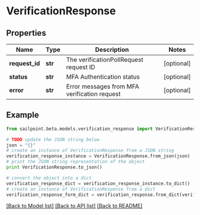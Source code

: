 # VerificationResponse


## Properties

Name | Type | Description | Notes
------------ | ------------- | ------------- | -------------
**request_id** | **str** | The verificationPollRequest request ID | [optional] 
**status** | **str** | MFA Authentication status | [optional] 
**error** | **str** | Error messages from MFA verification request | [optional] 

## Example

```python
from sailpoint.beta.models.verification_response import VerificationResponse

# TODO update the JSON string below
json = "{}"
# create an instance of VerificationResponse from a JSON string
verification_response_instance = VerificationResponse.from_json(json)
# print the JSON string representation of the object
print VerificationResponse.to_json()

# convert the object into a dict
verification_response_dict = verification_response_instance.to_dict()
# create an instance of VerificationResponse from a dict
verification_response_form_dict = verification_response.from_dict(verification_response_dict)
```
[[Back to Model list]](../README.md#documentation-for-models) [[Back to API list]](../README.md#documentation-for-api-endpoints) [[Back to README]](../README.md)


